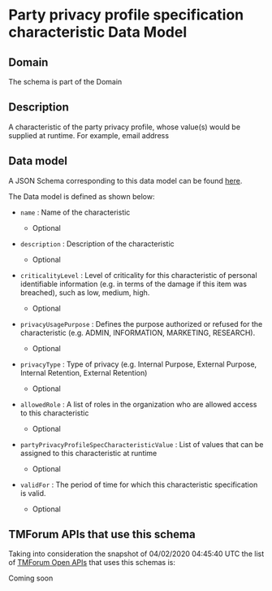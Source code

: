 # Party privacy profile specification characteristic Data Model

## Domain

The  schema is part of the  Domain

## Description

A characteristic of the party privacy profile, whose value(s) would be supplied at runtime. For example, email address

## Data model

A JSON Schema corresponding to this data model can be found
[here](https://github.com/tmforum-rand/schemas/blob/candidates/EngagedParty/PartyPrivacyProfileSpecificationCharacteristic.schema.json).

The Data model is defined as shown below:
- `name` : Name of the characteristic

  - Optional

- `description` : Description of the characteristic

  - Optional

- `criticalityLevel` : Level of criticality for this characteristic of personal identifiable information (e.g. in terms of the damage if this item was breached), such as low, medium, high.

  - Optional

- `privacyUsagePurpose` : Defines the purpose authorized or refused for the characteristic (e.g. ADMIN, INFORMATION, MARKETING, RESEARCH).

  - Optional

- `privacyType` : Type of privacy (e.g. Internal Purpose, External Purpose, Internal Retention, External Retention)

  - Optional

- `allowedRole` : A list of roles in the organization who are allowed access to this characteristic

  - Optional

- `partyPrivacyProfileSpecCharacteristicValue` : List of values that can be assigned to this characteristic at runtime

  - Optional

- `validFor` : The period of time for which this characteristic specification is valid.

  - Optional





## TMForum APIs that use this schema

Taking into consideration the snapshot of 04/02/2020 04:45:40 UTC the list of [TMForum Open APIs](https://www.tmforum.org/open-apis/) that uses this schemas is:

Coming soon